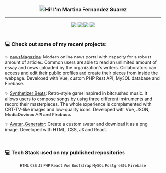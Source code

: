 <!--Header-->
<div align="center">
 <h3><img src="https://raw.githubusercontent.com/sidbelbase/sidbelbase/master/wave.gif" alt="Waving hand" width="20px">Hi! I'm Martina Fernandez Suarez</h3>
 <hr/>
 <code><a href="https://www.linkedin.com/in/martina-fernandez-suarez/" target="_blank" rel="noreferrer" aria-label="Go to my LinkedIn profile"><img src="https://img.shields.io/badge/LinkedIn-0077B5?style=for-the-badge&logo=linkedin&logoColor=white"/></a></code>
 <code><a href="https://github.com/MartinaFSA" target="_blank" rel="noreferrer" aria-label="Go to my Github profile"><img src="https://img.shields.io/badge/GitHub-black?style=for-the-badge&logo=GitHub&logoColor=white"/></a></code>
 <code><a href="https://www.instagram.com/mafesa._/" target="_blank" rel="noreferrer" aria-label="Go to my Instagram profile"><img src="https://img.shields.io/badge/Instagram-E4405F?style=for-the-badge&logo=instagram&logoColor=white"></a></code>
 <code><a href="https://mail.google.com/mail/?view=cm&source=mailto&to=martinafsa8@gmail.com" target="_blank" aria-label="Email me"><img src="https://img.shields.io/badge/Gmail-D14836?style=for-the-badge&logo=gmail&logoColor=white"></a></code>
</div>

<br>

<!--Projects-->
### :computer: Check out some of my recent projects:

:sparkles: [newsMagazine](https://github.com/MartinaFSA/newsMagazine): Modern online news portal with capacity for a robust amount of articles. Common users are able to read an unlimited amount of essay and news uploaded by the organization's writers. Collaborators can access and edit their public profiles and create their pieces from inside the webpage. Developed with Vue, custom PHP Rest API, MySQL database and Firebase.

:sparkles: [Synthetizer Beats](https://github.com/MartinaFSA/synthetizer): Retro-style game inspired in bitcrushed music. It allows users to compose songs by using three different instruments and record their masterpieces. The whole experience is complemented with CRT-TV-like images and low-quality icons. Developed with Vue, JSON, MediaDevices API and Firebase.

:sparkles: [Avatar_Generator](https://github.com/MartinaFSA/Avatar_Generator): Create a custom avatar and download it as a png image. Developed with HTML, CSS, JS and React.
 
<br>

<!--Tech Stack-->
### :computer: Tech Stack used on my published repositories
<div align="center">
      <img src="https://skillicons.dev/icons?i=html,css,js,php,react,vue,bootstrap,mysql,postgresql,firebase" alt="">
</div>

<div align="center"> 
      <code width="40">HTML</code>
      <code width="40">CSS</code>
      <code width="40">JS</code>
      <code width="40">PHP</code>
      <code width="40">React</code>
      <code width="40">Vue</code>
      <code width="40">Bootstrap</code>
      <code width="40">MySQL</code>
      <code width="40">PostgreSQL</code>
      <code width="40">Firebase</code>
</div>
